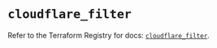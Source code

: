 # `cloudflare_filter`

Refer to the Terraform Registry for docs: [`cloudflare_filter`](https://registry.terraform.io/providers/cloudflare/cloudflare/4.28.0/docs/resources/filter).
